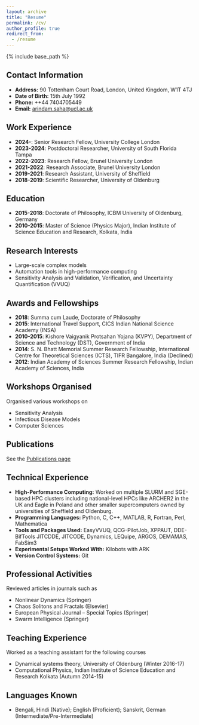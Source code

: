 ```yaml
---
layout: archive
title: "Resume"
permalink: /cv/
author_profile: true
redirect_from:
  - /resume
---
```


{% include base_path %}

<!-- # Curriculum Vitae -->

## Contact Information
- **Address:** 90 Tottenham Court Road, London, United Kingdom, W1T 4TJ
- **Date of Birth:** 15th July 1992
- **Phone:** ++44 7404705449
- **Email:** arindam.saha@ucl.ac.uk

## Work Experience
- **2024-**: Senior Research Fellow, University College London
- **2023-2024**: Postdoctoral Researcher, University of South Florida Tampa
- **2022-2023**: Research Fellow, Brunel University London
- **2021-2022**: Research Associate, Brunel University London
- **2019-2021**: Research Assistant, University of Sheffield
- **2018-2019**: Scientific Researcher, University of Oldenburg

## Education
- **2015-2018**: Doctorate of Philosophy, ICBM University of Oldenburg, Germany
- **2010-2015**: Master of Science (Physics Major), Indian Institute of Science Education and Research, Kolkata, India

## Research Interests
- Large-scale complex models
- Automation tools in high-performance computing
- Sensitivity Analysis and Validation, Verification, and Uncertainty Quantification (VVUQ)

## Awards and Fellowships
- **2018**: Summa cum Laude, Doctorate of Philosophy
- **2015**: International Travel Support, CICS Indian National Science Academy (INSA)
- **2010-2015**: Kishore Vaigyanik Protsahan Yojana (KVPY), Department of Science and Technology (DST), Government of India
- **2014**: S. N. Bhatt Memorial Summer Research Fellowship, International Centre for Theoretical Sciences (ICTS), TIFR Bangalore, India (Declined)
- **2012**: Indian Academy of Sciences Summer Research Fellowship, Indian Academy of Sciences, India

## Workshops Organised
Organised various workshops on 
- Sensitivity Analysis
- Infectious Disease Models
- Computer Sciences

## Publications
See the [Publications page](/publications)

## Technical Experience
- **High-Performance Computing:** Worked on multiple SLURM and SGE-based HPC clusters including national-level HPCs like ARCHER2 in the UK and Eagle in Poland and other smaller supercomputers owned by universities of Sheffield and Oldenburg.
- **Programming Languages:** Python, C, C++, MATLAB, R, Fortran, Perl, Mathematica
- **Tools and Packages Used:** EasyVVUQ, QCG-PilotJob, XPPAUT, DDE-BifTools JITCDDE, JITCODE, Dynamics, LEQuipe, ARGOS, DEMAMAS, FabSim3
- **Experimental Setups Worked With:** Kilobots with ARK
- **Version Control Systems:** Git

## Professional Activities
Reviewed articles in journals such as
- Nonlinear Dynamics (Springer)
- Chaos Solitons and Fractals (Elsevier)
- European Physical Journal – Special Topics (Springer)
- Swarm Intelligence (Springer)

## Teaching Experience
Worked as a teaching assistant for the following courses
- Dynamical systems theory, University of Oldenburg (Winter 2016-17)
- Computational Physics, Indian Institute of Science Education and Research Kolkata (Autumn 2014-15)

## Languages Known
- Bengali, Hindi (Native); English (Proficient); Sanskrit, German (Intermediate/Pre-Intermediate)
